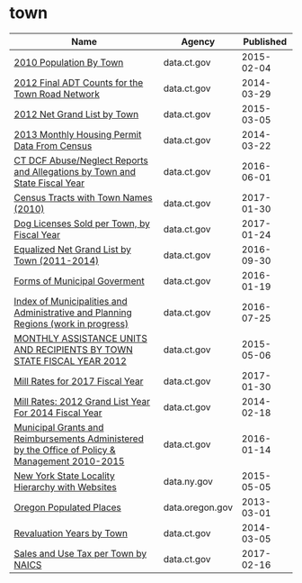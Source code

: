 # town

Name | Agency | Published
---- | ---- | ---------
[2010 Population By Town](../datasets/vnar-mt35.md) | data.ct.gov | 2015-02-04
[2012 Final ADT Counts for the Town Road Network](../datasets/6pv4-wi89.md) | data.ct.gov | 2014-03-29
[2012 Net Grand List by Town](../datasets/ebya-9ie6.md) | data.ct.gov | 2015-03-05
[2013 Monthly Housing Permit Data From Census](../datasets/nua2-26ye.md) | data.ct.gov | 2014-03-22
[CT DCF Abuse/Neglect Reports and Allegations by Town and State Fiscal Year](../datasets/337d-73fs.md) | data.ct.gov | 2016-06-01
[Census Tracts with Town Names (2010)](../datasets/f43y-uvqp.md) | data.ct.gov | 2017-01-30
[Dog Licenses Sold per Town, by Fiscal Year](../datasets/j9dq-in2k.md) | data.ct.gov | 2017-01-24
[Equalized Net Grand List by Town (2011-2014)](../datasets/8rr8-a322.md) | data.ct.gov | 2016-09-30
[Forms of Municipal Goverment](../datasets/rn4x-2mrw.md) | data.ct.gov | 2016-01-19
[Index of Municipalities and Administrative and Planning Regions (work in progress)](../datasets/ex8d-mq3p.md) | data.ct.gov | 2016-07-25
[MONTHLY ASSISTANCE UNITS AND RECIPIENTS BY TOWN STATE FISCAL YEAR 2012](../datasets/nace-rgfz.md) | data.ct.gov | 2015-05-06
[Mill Rates for 2017 Fiscal Year](../datasets/kb3c-yi4w.md) | data.ct.gov | 2017-01-30
[Mill Rates: 2012 Grand List Year For 2014 Fiscal Year](../datasets/686s-2uqm.md) | data.ct.gov | 2014-02-18
[Municipal Grants and Reimbursements Administered by the Office of Policy & Management 2010-2015](../datasets/5w85-2euh.md) | data.ct.gov | 2016-01-14
[New York State Locality Hierarchy with Websites](../datasets/55k6-h6qq.md) | data.ny.gov | 2015-05-05
[Oregon Populated Places](../datasets/c6z4-hjsu.md) | data.oregon.gov | 2013-03-01
[Revaluation Years by Town](../datasets/2se9-jnuq.md) | data.ct.gov | 2014-03-05
[Sales and Use Tax per Town by NAICS](../datasets/rkm7-uwkb.md) | data.ct.gov | 2017-02-16

